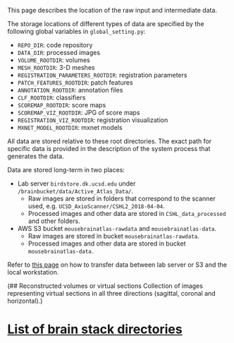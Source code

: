 This page describes the location of the raw input and intermediate data.

The storage locations of different types of data are specified by the following global variables in `global_setting.py`:

- `REPO_DIR`: code repository
- `DATA_DIR`: processed images
- `VOLUME_ROOTDIR`: volumes
- `MESH_ROOTDIR`: 3-D meshes
- `REGISTRATION_PARAMETERS_ROOTDIR`: registration parameters
- `PATCH_FEATURES_ROOTDIR`: patch features
- `ANNOTATION_ROOTDIR`: annotation files
- `CLF_ROOTDIR`: classifiers
- `SCOREMAP_ROOTDIR`: score maps
- `SCOREMAP_VIZ_ROOTDIR`: JPG of score maps
- `REGISTRATION_VIZ_ROOTDIR`: registration visualization
- `MXNET_MODEL_ROOTDIR`: mxnet models

All data are stored relative to these root directories. The exact path for specific data is provided in the description of the system process that generates the data.

Data are stored long-term in two places:
- Lab server `birdstore.dk.ucsd.edu` under `/brainbucket/data/Active_Atlas_Data/`. 
  - Raw images are stored in folders that correspond to the scanner used, e.g. `UCSD_AxioScanner/CSHL2_2018-04-04`.
  - Processed images and other data are stored in `CSHL_data_processed` and other folders.
- AWS S3 bucket `mousebrainatlas-rawdata` and `mousebrainatlas-data`.
  - Raw images are stored in bucket `mousebrainatlas-rawdata`.
  - Processed images and other data are stored in bucket `mousebrainatlas-data`.

Refer to [this page](../../server_info/AWS_instruction.md) on how to transfer data between lab server or S3 and the local workstation.

(## Reconstructed volumes or virtual sections
Collection of images representing virtual sections in all three directions (sagittal, coronal and horizontal).)

# [List of brain stack directories](../../Brain_stack_directories.md)
